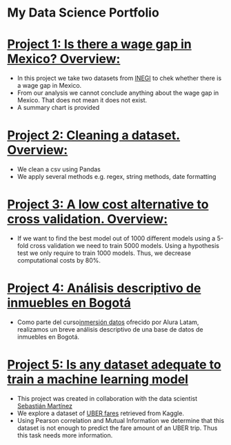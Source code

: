 # My Data Science Portfolio

# [Project 1: Is there a wage gap in Mexico? Overview:](https://github.com/luis-telesforo/DS_Project1)
* In this project we take two datasets from [INEGI](https://www.inegi.org.mx/contenidos/programas/enoe/15ymas/datosabiertos/2022/conjunto_de_datos_enoen_2022_1t_csv.zip) to chek whether there is a wage gap in Mexico.
* From our analysis we cannot conclude anything about the wage gap in Mexico. That does not mean it does not exist.
* A summary chart is provided

# [Project 2: Cleaning a dataset. Overview:](https://github.com/luis-telesforo/DS_Project2)
* We clean a csv using Pandas
* We apply several methods e.g. regex, string methods, date formatting

# [Project 3: A low cost alternative to cross validation. Overview:](https://github.com/luis-telesforo/DS_Project3)
* If we want to find the best model out of 1000 different models using a 5-fold cross validation we need to train 5000 models. Using a hypothesis test we only require to train 1000 models. Thus, we decrease computational costs by 80%.

# [Project 4: Análisis descriptivo de inmuebles en Bogotá](https://github.com/luis-telesforo/DS_project4)
* Como parte del curso[inmersión datos](https://www.aluracursos.com/inmersion-datos/) ofrecido por Alura Latam, realizamos un breve análisis descriptivo de una base de datos de inmuebles en Bogotá. 

# [Project 5: Is any dataset adequate to train a machine learning model](https://github.com/luis-telesforo/DS_project5)
* This project was created in collaboration with the data scientist [Sebastián Martínez](https://sebastian-mtz.github.io/)
* We explore a dataset of [UBER fares](https://www.kaggle.com/datasets/yasserh/uber-fares-dataset) retrieved from Kaggle.
* Using Pearson correlation and Mutual Information we determine that this dataset is not enough to predict the fare amount of an UBER trip. Thus this task needs more information.
